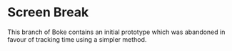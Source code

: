 # Screen Break
This branch of Boke contains an initial prototype which was abandoned in favour of tracking time using a simpler method.
